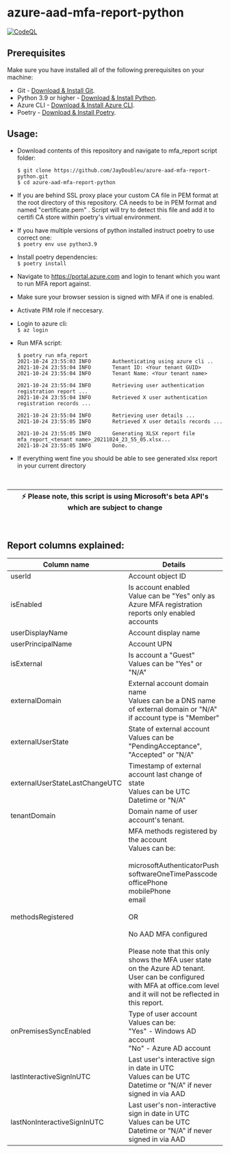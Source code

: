 # azure-aad-mfa-report-python
[![CodeQL](https://github.com/JayDoubleu/azure-aad-mfa-report-python/actions/workflows/codeql-analysis.yml/badge.svg?branch=main)](https://github.com/JayDoubleu/azure-aad-mfa-report-python/actions/workflows/codeql-analysis.yml)
## Prerequisites
Make sure you have installed all of the following prerequisites on your machine:
* Git - [Download & Install Git](https://git-scm.com/downloads).
* Python 3.9 or higher - [Download & Install Python](https://www.python.org/downloads/).
* Azure CLI - [Download & Install Azure CLI](https://docs.microsoft.com/en-us/cli/azure/install-azure-cli).
* Poetry - [Download & Install Poetry](https://python-poetry.org/docs/#installation).

## Usage:
- Download contents of this repository and navigate to mfa_report script folder: <br>
  ```shell
  $ git clone https://github.com/JayDoubleu/azure-aad-mfa-report-python.git
  $ cd azure-aad-mfa-report-python
  ```
- If you are behind SSL proxy place your custom CA file in PEM format at the root directory of this repository.
  CA needs to be in PEM format and named "certificate.pem" . 
  Script will try to detect this file and add it to certifi CA store within poetry's virtual environment.
  
- If you have multiple versions of python installed instruct poetry to use correct one: <br>
  `$ poetry env use python3.9`
  
- Install poetry dependencies: <br>
  `$ poetry install`

- Navigate to https://portal.azure.com and login to tenant which you want to run MFA report against.
- Make sure your browser session is signed with MFA if one is enabled.
- Activate PIM role if neccesary.


- Login to azure cli: <br>
  `$ az login`

- Run MFA script:<br>
  ```shell
  $ poetry run mfa_report
  2021-10-24 23:55:03 INFO     	 Authenticating using azure cli ..
  2021-10-24 23:55:04 INFO     	 Tenant ID: <Your tenant GUID>
  2021-10-24 23:55:04 INFO     	 Tenant Name: <Your tenant name>

  2021-10-24 23:55:04 INFO     	 Retrieving user authentication registration report ...
  2021-10-24 23:55:04 INFO     	 Retrieved X user authentication registration records ...

  2021-10-24 23:55:04 INFO     	 Retrieving user details ...
  2021-10-24 23:55:05 INFO     	 Retrieved X user details records ...

  2021-10-24 23:55:05 INFO     	 Generating XLSX report file mfa_report_<tenant name>_20211024_23_55_05.xlsx...
  2021-10-24 23:55:05 INFO     	 Done.
  ```

- If everything went fine you should be able to see generated xlsx report in your current directory

<br>
<div align="center">

| :zap:        Please note, this script is using Microsoft's **beta** API's which are subject to change  |
|--------------------------------------------------------------------------------------------------------|
</div>
<br>

## Report columns explained:

| Column name | Details |
|---|---|
| userId | Account object ID |
| isEnabled | Is account enabled<br>Value can be "Yes" only as Azure MFA registration reports only enabled accounts  |
| userDisplayName | Account display name |
| userPrincipalName | Account UPN |
| isExternal | Is account a "Guest"<br>Values can be "Yes" or "N/A" |
| externalDomain | External account domain name<br>Values can be a DNS name of external domain or "N/A" if account type is "Member" |
| externalUserState | State of external account<br>Values can be "PendingAcceptance", "Accepted" or "N/A" |
| externalUserStateLastChangeUTC | Timestamp of external account last change of state<br>Values can be UTC Datetime or "N/A" |
| tenantDomain | Domain name of user account's tenant. |
| methodsRegistered | MFA methods registered by the account<br>Values can be:<br><br>microsoftAuthenticatorPush<br>softwareOneTimePasscode<br>officePhone<br>mobilePhone<br>email<br><br>OR <br><br>No AAD MFA configured<br><br>Please note that this only shows the MFA user state on the Azure AD tenant.<br>User can be configured with MFA at office.com level and it will not be reflected in this report. |
| onPremisesSyncEnabled | Type of user account<br>Values can be:<br>"Yes" - Windows AD account<br>"No"  - Azure AD account |
| lastInteractiveSignInUTC | Last user's interactive sign in date in UTC<br>Values can be UTC Datetime or "N/A" if never signed in via AAD |
| lastNonInteractiveSignInUTC | Last user's non-interactive sign in date in UTC<br>Values can be UTC Datetime or "N/A" if never signed in via AAD |
